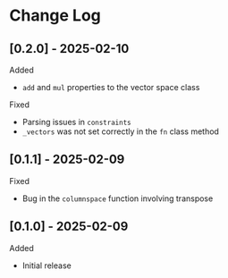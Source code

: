 # Change Log

## [0.2.0] - 2025-02-10
Added
- `add` and `mul` properties to the vector space class

Fixed
- Parsing issues in `constraints`
- `_vectors` was not set correctly in the `fn` class method

## [0.1.1] - 2025-02-09
Fixed
- Bug in the `columnspace` function involving transpose

## [0.1.0] - 2025-02-09
Added
- Initial release
